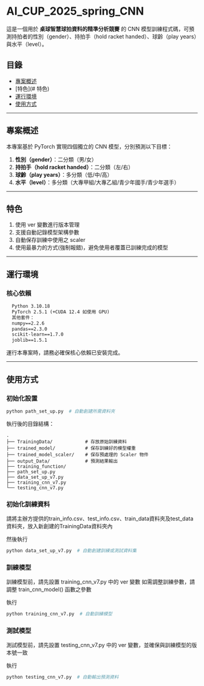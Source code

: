 # AI_CUP_2025_spring_CNN

這是一個用於 **桌球智慧球拍資料的精準分析競賽** 的 CNN 模型訓練程式碼，可預測持拍者的性別（gender）、持拍手（hold racket handed）、球齡（play years）與水平（level）。

## 目錄

- [專案概述](#專案概述)
- [特色](# 特色)
- [運行環境](#運行環境)
- [使用方式](#使用方式)

---

## 專案概述

本專案基於 PyTorch 實現四個獨立的 CNN 模型，分別預測以下目標：
1. **性別（gender）**：二分類（男/女）
2. **持拍手（hold racket handed）**：二分類（左/右）
3. **球齡（play years）**：多分類（低/中/高）
4. **水平（level）**：多分類（大專甲組/大專乙組/青少年國手/青少年選手）

---

## 特色
1. 使用 ver 變數進行版本管理
2. 支援自動記錄模型架構參數
3. 自動保存訓練中使用之 scaler
4. 使用最暴力的方式(強制報錯)，避免使用者覆蓋已訓練完成的模型

---

## 運行環境

### 核心依賴
```markdown
  Python 3.10.18
  PyTorch 2.5.1 (+CUDA 12.4 如使用 GPU)
  其他套件：
  numpy==2.2.6
  pandas==2.3.0
  scikit-learn==1.7.0
  joblib==1.5.1
  ```
運行本專案時，請務必確保核心依賴已安裝完成。

---

## 使用方式

### 初始化設置
```bash
python path_set_up.py  # 自動創建所需資料夾
```
執行後的目錄結構：
```
.
├── TrainingData/            # 存放原始訓練資料
├── trained_model/           # 保存訓練好的模型權重
├── trained_model_scaler/    # 保存預處理的 Scaler 物件
├── output_Data/             # 預測結果輸出
├── training_function/
├── path_set_up.py
├── data_set_up_v7.py
├── training_cnn_v7.py
└── testing_cnn_v7.py
```

### 初始化訓練資料
請將主辦方提供的train_info.csv、test_info.csv、train_data資料夾及test_data資料夾，放入新創建的TrainingData資料夾內

然後執行
```bash
python data_set_up_v7.py  # 自動創建訓練或測試資料集
```

### 訓練模型
訓練模型前，請先設置 training_cnn_v7.py 中的 ver 變數
如需調整訓練參數，請調整 train_cnn_model() 函數之參數

執行
```bash
python training_cnn_v7.py  # 自動訓練模型
```

### 測試模型
測試模型前，請先設置 testing_cnn_v7.py 中的 ver 變數，並確保與訓練模型的版本號一致

執行
```bash
python testing_cnn_v7.py  # 自動輸出預測資料
```



